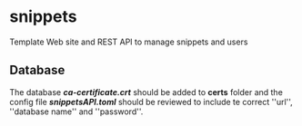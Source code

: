 # snippets
Template Web site and REST API to manage snippets and users

## Database
The database ***ca-certificate.crt*** should be added to **certs**  folder and the config file ***snippetsAPI.toml*** should be reviewed to include te correct ''url'', ''database name'' and ''password''.
